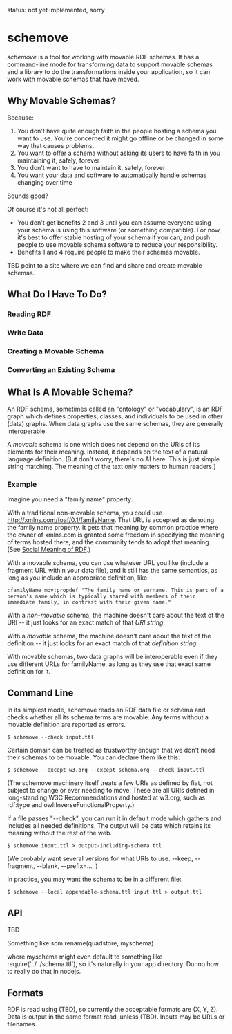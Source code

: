 status: not yet implemented, sorry

# schemove

_schemove_ is a tool for working with movable RDF schemas.  It has a
command-line mode for transforming data to support movable schemas and a
library to do the transformations inside your application, so it can work
with movable schemas that have moved.

## Why Movable Schemas?

Because:

1. You don't have quite enough faith in the people hosting a schema you want to use. You're concerned it might go offline or be changed in some way that causes problems.
2. You want to offer a schema without asking its users to have faith in you maintaining it, safely, forever
3. You don't want to have to maintain it, safely, forever
4. You want your data and software to automatically handle schemas changing over time

Sounds good?

Of course it's not all perfect:


* You don't get benefits 2 and 3 until you can assume everyone using your schema is using this software (or something compatible).  For now, it's best to offer stable hosting of your schema if you can, and push people to use movable schema software to reduce your responsibility.
* Benefits 1 and 4 require people to make their schemas movable.

TBD point to a site where we can find and share and create movable schemas.

## What Do I Have To Do?

### Reading RDF

### Write Data

### Creating a Movable Schema

### Converting an Existing Schema

## What Is A Movable Schema?

An RDF schema, sometimes called an "ontology" or "vocabulary", is an RDF
graph which defines properties, classes, and individuals to be used in
other (data) graphs.  When data graphs use the same schemas, they are
generally interoperable.

A _movable_ schema is one which does not depend on the URIs of its
elements for their meaning.  Instead, it depends on the text of a
natural language definition.  (But don't worry, there's no AI
here. This is just simple string matching.  The meaning of the text
only matters to human readers.)

### Example

Imagine you need a "family name" property.

With a traditional non-movable schema, you could use <http://xmlns.com/foaf/0.1/familyName>.  That URL is accepted as denoting the family name property. It gets that meaning by common practice where the owner of xmlns.com is granted some freedom in specifying the meaning of terms hosted there, and the community tends to adopt that meaning. (See [Social Meaning of RDF](https://www.w3.org/wiki/SocialMeaning).)

With a movable schema, you can use whatever URL you like (include a fragment URL within your data file), and it still has the same semantics, as long as you include an appropriate definition, like:

```turtle
:familyName mov:propdef "The family name or surname. This is part of a person's name which is typically shared with members of their immediate family, in contrast with their given name." 
```

With a _non-movable_ schema, the machine doesn't care about the text of the URI -- it just looks for an exact match of that _URI string_.

With a _movable_ schema, the machine doesn't care about the text of the definition -- it just looks for an exact match of that _definition string_.

With movable schemas, two data graphs will be interoperable even if they use different URLs for familyName, as long as they use that exact same definition for it.

## Command Line

In its simplest mode, schemove reads an RDF data file or schema and checks whether all its schema terms are movable.  Any terms without a movable definition are reported as errors.

```console
$ schemove --check input.ttl
```

Certain domain can be treated as trustworthy enough that we don't need
their schemas to be movable.  You can declare them like this:


```console
$ schemove --except w3.org --except schema.org --check input.ttl
```

(The schemove machinery itself treats a few URIs as defined by fiat,
not subject to change or ever needing to move.  These are all URIs
defined in long-standing W3C Recommendations and hosted at w3.org,
such as rdf:type and owl:InverseFunctionalProperty.)

If a file passes "--check", you can run it in default mode which
gathers and includes all needed definitions.  The output will be
data which retains its meaning without the rest of the web.

```console
$ schemove input.ttl > output-including-schema.ttl
```

(We probably want several versions for what URIs to use. --keep, --fragment, --blank, --prefix=..., )

In practice, you may want the schema to be in a different file:

```console
$ schemove --local appendable-schema.ttl input.ttl > output.ttl
```

## API

TBD

Something like scm.rename(quadstore, myschema)

where myschema might even default to something like require('../../schema.ttl'), so it's naturally in your app directory. Dunno how to really do that in nodejs.

## Formats

RDF is read using (TBD), so currently the acceptable formats are (X, Y, Z).  Data is output in the same format read, unless (TBD).  Inputs may be URLs or filenames.

